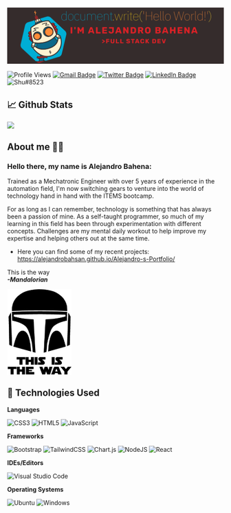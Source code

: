 ![](https://github.com/AlejandroBahSan/AlejandroBahSan/blob/main/banner-lex.png)


![Profile Views](https://komarev.com/ghpvc/?username=AlejandroBahSan&style=flat&color=ff69b4) [![Gmail Badge](https://img.shields.io/badge/gmail-contact-red?style=flat&logo=gmail&logoColor=white&color=red)](https://mail.google.com/mail/?view=cm&fs=1&to=alejandro.bahsan@gmail.com&su=SUBJECT&body=BODY) [![Twitter Badge](https://img.shields.io/badge/Twitter-Profile-informational?style=flat&logo=twitter&logoColor=white&color=1CA2F1)](https://twitter.com/AlejandroBahSan) [![LinkedIn Badge](https://img.shields.io/badge/LinkedIn-Profile-informational?style=flat&logo=linkedin&logoColor=white&color=0D76A8)](https://www.linkedin.com/in/alejandro-b-sandoval/) ![Shu#8523](https://dcbadge.vercel.app/api/shield/816390606980513852?style=flat?theme=default-inverted)

## 📈 Github Stats

<a href="https://github.com/AlejandroBahSan/AlejandroBahSan">
  <img align="center" src="https://github-readme-stats.vercel.app/api/top-langs/?username=AlejandroBahSan&layout=compact&theme=gruvbox" />
</a>

## About me 🙋‍♂️

### Hello there, my name is Alejandro Bahena:

Trained as a Mechatronic Engineer with over 5 years of experience in the automation field, I'm now switching gears to venture into the world of technology hand in hand with the ITEMS bootcamp.

For as long as I can remember,  technology is something that has always been a passion of mine. As a self-taught programmer, so much of my learning in this field has been through experimentation with different concepts. Challenges are my mental daily workout to help improve my expertise and helping others out at the same time.

- Here you can find some of my recent projects: https://alejandrobahsan.github.io/Alejandro-s-Portfolio/

This is the way </br>
_**-Mandalorian**_

<a href="https://github.com/AlejandroBahSan/AlejandroBahSan">
  <img align="center" src="https://github.com/AlejandroBahSan/AlejandroBahSan/blob/main/Mandalorian-this-is-the-way.jpg"  width="150" 
     height="200"/>
</a>

## 🚀 Technologies Used

**Languages**

![CSS3](https://img.shields.io/badge/css3-%231572B6.svg?style=for-the-badge&logo=css3&logoColor=white) ![HTML5](https://img.shields.io/badge/html5-%23E34F26.svg?style=for-the-badge&logo=html5&logoColor=white) ![JavaScript](https://img.shields.io/badge/javascript-%23323330.svg?style=for-the-badge&logo=javascript&logoColor=%23F7DF1E)

**Frameworks**

![Bootstrap](https://img.shields.io/badge/bootstrap-%23563D7C.svg?style=for-the-badge&logo=bootstrap&logoColor=white) ![TailwindCSS](https://img.shields.io/badge/tailwindcss-%2338B2AC.svg?style=for-the-badge&logo=tailwind-css&logoColor=white) ![Chart.js](https://img.shields.io/badge/chart.js-F5788D.svg?style=for-the-badge&logo=chart.js&logoColor=white) ![NodeJS](https://img.shields.io/badge/node.js-6DA55F?style=for-the-badge&logo=node.js&logoColor=white) ![React](https://img.shields.io/badge/react-%2320232a.svg?style=for-the-badge&logo=react&logoColor=%2361DAFB) 

**IDEs/Editors**

![Visual Studio Code](https://img.shields.io/badge/Visual%20Studio%20Code-0078d7.svg?style=for-the-badge&logo=visual-studio-code&logoColor=white) 



**Operating Systems**

![Ubuntu](https://img.shields.io/badge/Ubuntu-E95420?style=for-the-badge&logo=ubuntu&logoColor=white) ![Windows](https://img.shields.io/badge/Windows-0078D6?style=for-the-badge&logo=windows&logoColor=white)



